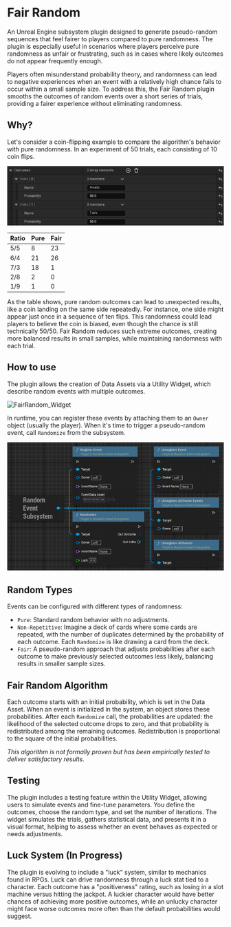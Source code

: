# Fair Random
An Unreal Engine subsystem plugin designed to generate pseudo-random sequences that feel fairer to players compared to pure randomness. The plugin is especially useful in scenarios where players perceive pure randomness as unfair or frustrating, such as in cases where likely outcomes do not appear frequently enough.

Players often misunderstand probability theory, and randomness can lead to negative experiences when an event with a relatively high chance fails to occur within a small sample size. To address this, the Fair Random plugin smooths the outcomes of random events over a short series of trials, providing a fairer experience without eliminating randomness.

## Why?

Let's consider a coin-flipping example to compare the algorithm's behavior with pure randomness. In an experiment of 50 trials, each consisting of 10 coin flips.

![FairRandom_CoinSetup](Images/FairRandom_CoinSetup.png)

| Ratio | Pure | Fair |
| ----- | ---- | ---- |
| 5/5   | 8    | 23   |
| 6/4   | 21   | 26   |
| 7/3   | 18   | 1    |
| 2/8   | 2    | 0    |
| 1/9   | 1    | 0    |

As the table shows, pure random outcomes can lead to unexpected results, like a coin landing on the same side repeatedly. For instance, one side might appear just once in a sequence of ten flips. This randomness could lead players to believe the coin is biased, even though the chance is still technically 50/50. Fair Random reduces such extreme outcomes, creating more balanced results in small samples, while maintaining randomness with each trial.

## How to use

The plugin allows the creation of Data Assets via a Utility Widget, which describe random events with multiple outcomes.

![FairRandom_Widget](FairRandom_Widget.png)

In runtime, you can register these events by attaching them to an `Owner` object (usually the player). When it's time to trigger a pseudo-random event, call `Randomize` from the subsystem.

![FairRandom_RandomEventSubsystem](Images/FairRandom_RandomEventSubsystem.png)

## Random Types

Events can be configured with different types of randomness:

- `Pure`: Standard random behavior with no adjustments.
- `Non-Repetitive`: Imagine a deck of cards where some cards are repeated, with the number of duplicates determined by the probability of each outcome. Each `Randomize` is like drawing a card from the deck.
- `Fair`: A pseudo-random approach that adjusts probabilities after each outcome to make previously selected outcomes less likely, balancing results in smaller sample sizes.

## Fair Random Algorithm

Each outcome starts with an initial probability, which is set in the Data Asset. When an event is initialized in the system, an object stores these probabilities. After each `Randomize` call, the probabilities are updated: the likelihood of the selected outcome drops to zero, and that probability is redistributed among the remaining outcomes. Redistribution is proportional to the square of the initial probabilities.

*This algorithm is not formally proven but has been empirically tested to deliver satisfactory results.*

## Testing

The plugin includes a testing feature within the Utility Widget, allowing users to simulate events and fine-tune parameters. You define the outcomes, choose the random type, and set the number of iterations. The widget simulates the trials, gathers statistical data, and presents it in a visual format, helping to assess whether an event behaves as expected or needs adjustments.

## Luck System (In Progress)

The plugin is evolving to include a "luck" system, similar to mechanics found in RPGs. Luck can drive randomness through a luck stat tied to a character. Each outcome has a "positiveness" rating, such as losing in a slot machine versus hitting the jackpot. A luckier character would have better chances of achieving more positive outcomes, while an unlucky character might face worse outcomes more often than the default probabilities would suggest.
